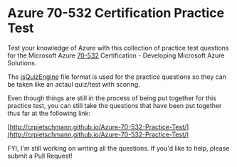 # Azure 70-532 Certification Practice Test

Test your knowledge of Azure with this collection of practice test questions for the Microsoft Azure [70-532](https://www.microsoft.com/learning/en-us/exam-70-532.aspx) Certification - Developing Microsoft Azure Solutions.

The [jsQuizEngine](https://github.com/crpietschmann/jsQuizEngine) file format is used for the practice questions so they can be taken like an actaul quiz/test with scoring.

Even though things are still in the process of being put together for this practice test, you can still take the questions that have been put together thus far at the following link:

[http://crpietschmann.github.io/Azure-70-532-Practice-Test/](http://crpietschmann.github.io/Azure-70-532-Practice-Test/)

FYI, I'm still working on writing all the questions. If you'd like to help, please submit a Pull Request!